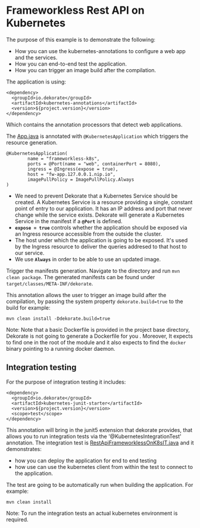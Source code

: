 # Frameworkless Rest API on Kubernetes 


The purpose of this example is to demonstrate the following:

- How you can use the kubernetes-annotations to configure a web app and the services.
- How you can end-to-end test the application.
- How you can trigger an image build after the compilation.


The application is using:

    <dependency>
      <groupId>io.dekorate</groupId>
      <artifactId>kubernetes-annotations</artifactId>
      <version>${project.version}</version>
    </dependency>
    
Which contains the annotation processors that detect web applications.

The [App.java](src/main/java/io/dekorate/example/App.java) is annotated with `@KubernetesApplication` which triggers the resource generation.

```
@KubernetesApplication(
        name = "frameworkless-k8s",        
        ports = @Port(name = "web", containerPort = 8080),  
        ingress = @Ingress(expose = true), 
        host = "fw-app.127.0.0.1.nip.io", 
        imagePullPolicy = ImagePullPolicy.Always 
)
```

- We need to prevent Dekorate that a Kubernetes Service should be created. A Kubernetes Service is a resource providing a single, constant point of entry to our application. It has an IP address and port that never change while the service exists. Dekorate will generate a Kubernetes Service in the manifest if a **`@Port`** is defined.
- **`expose = true`** controls whether the application should be exposed via an Ingress resource accessible from the outside the cluster.
- The host under which the application is going to be exposed. It's used by the Ingress resource to deliver the queries addresed to that host to our service.
- We use **`Always`** in order to be able to use an updated image.

Trigger the manifests generation. Navigate to the directory and run `mvn clean package`. The generated manifests can be found under `target/classes/META-INF/dekorate`.

This annotation allows the user to trigger an image build after the compilation, by passing the system property 
`dekorate.build=true` to the build for example:

    mvn clean install -Ddekorate.build=true
    
Note: Note that a basic Dockerfile is provided in the project base directory, Dekorate is not going to generate a Dockerfile for you . Moreover, It expects to find one in the root of the module and it also expects to find the `docker` binary pointing to a running docker daemon.


## Integration testing

For the purpose of integration testing it includes:

    <dependency>
      <groupId>io.dekorate</groupId>
      <artifactId>kubernetes-junit-starter</artifactId>
      <version>${project.version}</version>
      <scope>test</scope>
    </dependency>

This annotation will bring in the junit5 extension that dekorate provides, that allows you to run integration tests via the '@KubernetesIntegrationTest' annotation.
The integration test is [RestApiFrameworklessOnK8sIT.java](src/test/java/io/dekorate/example/RestApiFrameworklessOnK8sIT.java) and it demonstrates:

- how you can deploy the application for end to end testing
- how use can use the kubernetes client from within the test to connect to the application.

The test are going to be automatically run when building the application. For example:

    mvn clean install
    
Note: To run the integration tests an actual kubernetes environment is required.
